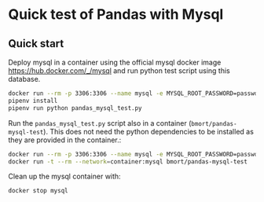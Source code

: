 # Quick test of Pandas with Mysql

## Quick start

Deploy mysql in a container using the official mysql docker image
<https://hub.docker.com/_/mysql> and run python test script using this
database.

```bash
docker run --rm -p 3306:3306 --name mysql -e MYSQL_ROOT_PASSWORD=passwd -d mysql
pipenv install
pipenv run python pandas_mysql_test.py
```

Run the `pandas_mysql_test.py` script also in a container
(`bmort/pandas-mysql-test`). This does not need the python dependencies to be
installed as they are provided in the container.:

```bash
docker run --rm -p 3306:3306 --name mysql -e MYSQL_ROOT_PASSWORD=passwd -d mysql
docker run -t --rm --network=container:mysql bmort/pandas-mysql-test
```

Clean up the mysql container with:

```bash
docker stop mysql
```
